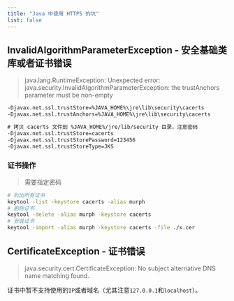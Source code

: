 ```yaml
---
title: "Java 中使用 HTTPS 的坑"
list: false
---
```


## InvalidAlgorithmParameterException - 安全基础类库或者证书错误

> java.lang.RuntimeException: Unexpected error: java.security.InvalidAlgorithmParameterException: the trustAnchors parameter must be non-empty

```txt
-Djavax.net.ssl.trustStore=%JAVA_HOME%\jre\lib\security\cacerts
-Djavax.net.ssl.trustAnchors=%JAVA_HOME%\jre\lib\security\cacerts

# 拷贝 cacerts 文件到 %JAVA_HOME%/jre/lib/security 目录，注意密码
-Djavax.net.ssl.trustStore=cacerts
-Djavax.net.ssl.trustStorePassword=123456
-Djavax.net.ssl.trustStoreType=JKS
```

### 证书操作

> 需要指定密码

```sh
# 列出所有证书
keytool -list -keystore cacerts -alias murph
# 删除证书
keytool -delete -alias murph -keystore cacerts
# 安装证书
keytool -import -alias murph -keystore cacerts -file ./x.cer
```

## CertificateException - 证书错误

> java.security.cert.CertificateException: No subject alternative DNS name matching found.

证书中暂不支持使用的`IP`或者域名（尤其注意`127.0.0.1`和`localhost`）。